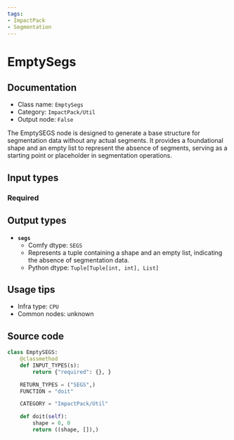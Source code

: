 ```yaml
---
tags:
- ImpactPack
- Segmentation
---
```


# EmptySegs
## Documentation
- Class name: `EmptySegs`
- Category: `ImpactPack/Util`
- Output node: `False`

The EmptySEGS node is designed to generate a base structure for segmentation data without any actual segments. It provides a foundational shape and an empty list to represent the absence of segments, serving as a starting point or placeholder in segmentation operations.
## Input types
### Required
## Output types
- **`segs`**
    - Comfy dtype: `SEGS`
    - Represents a tuple containing a shape and an empty list, indicating the absence of segmentation data.
    - Python dtype: `Tuple[Tuple[int, int], List]`
## Usage tips
- Infra type: `CPU`
- Common nodes: unknown


## Source code
```python
class EmptySEGS:
    @classmethod
    def INPUT_TYPES(s):
        return {"required": {}, }

    RETURN_TYPES = ("SEGS",)
    FUNCTION = "doit"

    CATEGORY = "ImpactPack/Util"

    def doit(self):
        shape = 0, 0
        return ((shape, []),)

```
